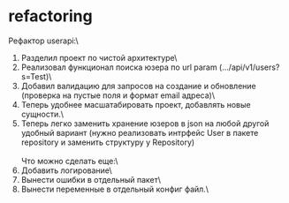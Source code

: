 # refactoring
Рефактор userapi:\
1) Разделил проект по чистой архитектуре\
2) Реализовал функционал поиска юзера по url param (.../api/v1/users?s=Test)\
3) Добавил валидацию для запросов на создание и обновление (проверка на пустые поля и формат email адреса)\
4) Теперь удобнее масшатабировать проект, добавлять новые сущности.\
5) Теперь легко заменить хранение юзеров в json на любой другой удобный вариант (нужно реализовать интрфейс User в пакете repository и заменить структуру у Repository)\
\
Что можно сделать еще:\
1) Добавить логирование\
2) Вынести ошибки в отдельный пакет\
3) Вынести переменные в отдельный конфиг файл.\

